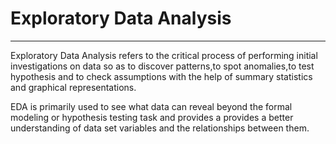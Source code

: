 # Exploratory Data Analysis 
-----------------------------------------------------------------------------------------------------------------------------------------------------------------------------

Exploratory Data Analysis refers to the critical process of performing initial investigations on data so as to discover patterns,to spot anomalies,to test hypothesis and to check assumptions with the help of summary statistics and graphical representations.

EDA is primarily used to see what data can reveal beyond the formal modeling or hypothesis testing task and provides a provides a better understanding of data set variables and the relationships between them.

